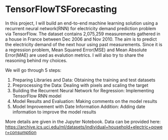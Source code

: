 # TensorFlowTSForecasting

In this project, I will build an end-to-end machine learning solution using a recurrent neural network(RNN) for electricity demand prediction problem via TensorFlow.
The dataset contains 2,075,259 measurements gathered in a house in France between Dec 2006 and Nov 2010. The aim is to predict the electricity demand of the next hour using past measurements. Since it is a regression problem, Mean Squared Error(MSE) and Mean Absolute Error(MAE) are used as evalution metrics. I will also try to share the reasoning behind my choices.

We will go through 5 steps:
1) Preparing Libraries and Data: Obtaining the training and test datasets
2) Preprocessing the Data: Dealing with pixels and scaling the target
3) Building the Recurrent Neural Network for Regression: Implementing TensorFlow RNN model
4) Model Results and Evaluation: Making comments on the model results
5) Model Improvement with Date Information Addition: Adding date information to improve the model results

More details are given in the Jupyter Notebook.
Data can be provided here: https://archive.ics.uci.edu/ml/datasets/individual+household+electric+power+consumption
